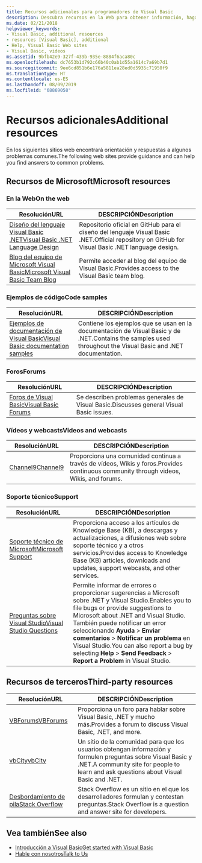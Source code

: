 ```yaml
---
title: Recursos adicionales para programadores de Visual Basic
description: Descubra recursos en la Web para obtener información, haga preguntas y obtenga más información sobre Visual Basic.
ms.date: 02/21/2018
helpviewer_keywords:
- Visual Basic, additional resources
- resources [Visual Basic], additional
- Help, Visual Basic Web sites
- Visual Basic, videos
ms.assetid: 9bfb42e9-327f-439b-935e-8884f6aca80c
ms.openlocfilehash: dc7653b1d792c66b40c0ab1d55a1614c7a69b7d1
ms.sourcegitcommit: 9ee6cd851b6e176a5811ea28ed0d5935c71950f9
ms.translationtype: HT
ms.contentlocale: es-ES
ms.lasthandoff: 08/09/2019
ms.locfileid: "68869058"
---
```

# <a name="additional-resources"></a><span data-ttu-id="e6f43-103">Recursos adicionales</span><span class="sxs-lookup"><span data-stu-id="e6f43-103">Additional resources</span></span>

<span data-ttu-id="e6f43-104">En los siguientes sitios web encontrará orientación y respuestas a algunos problemas comunes.</span><span class="sxs-lookup"><span data-stu-id="e6f43-104">The following web sites provide guidance and can help you find answers to common problems.</span></span>

## <a name="microsoft-resources"></a><span data-ttu-id="e6f43-105">Recursos de Microsoft</span><span class="sxs-lookup"><span data-stu-id="e6f43-105">Microsoft resources</span></span>

### <a name="on-the-web"></a><span data-ttu-id="e6f43-106">En la Web</span><span class="sxs-lookup"><span data-stu-id="e6f43-106">On the web</span></span>

|<span data-ttu-id="e6f43-107">Resolución</span><span class="sxs-lookup"><span data-stu-id="e6f43-107">URL</span></span>|<span data-ttu-id="e6f43-108">DESCRIPCIÓN</span><span class="sxs-lookup"><span data-stu-id="e6f43-108">Description</span></span>|
|----------|----------------|
|[<span data-ttu-id="e6f43-109">Diseño del lenguaje Visual Basic .NET</span><span class="sxs-lookup"><span data-stu-id="e6f43-109">Visual Basic .NET Language Design</span></span>](https://github.com/dotnet/vblang)|<span data-ttu-id="e6f43-110">Repositorio oficial en GitHub para el diseño del lenguaje Visual Basic .NET.</span><span class="sxs-lookup"><span data-stu-id="e6f43-110">Official repository on GitHub for Visual Basic .NET language design.</span></span>|
|[<span data-ttu-id="e6f43-111">Blog del equipo de Microsoft Visual Basic</span><span class="sxs-lookup"><span data-stu-id="e6f43-111">Microsoft Visual Basic Team Blog</span></span>](https://devblogs.microsoft.com/vbteam/)|<span data-ttu-id="e6f43-112">Permite acceder al blog del equipo de Visual Basic.</span><span class="sxs-lookup"><span data-stu-id="e6f43-112">Provides access to the Visual Basic team blog.</span></span>|

### <a name="code-samples"></a><span data-ttu-id="e6f43-113">Ejemplos de código</span><span class="sxs-lookup"><span data-stu-id="e6f43-113">Code samples</span></span>

|<span data-ttu-id="e6f43-114">Resolución</span><span class="sxs-lookup"><span data-stu-id="e6f43-114">URL</span></span>|<span data-ttu-id="e6f43-115">DESCRIPCIÓN</span><span class="sxs-lookup"><span data-stu-id="e6f43-115">Description</span></span>|
|----------|----------------|
|[<span data-ttu-id="e6f43-116">Ejemplos de documentación de Visual Basic</span><span class="sxs-lookup"><span data-stu-id="e6f43-116">Visual Basic documentation samples</span></span>](https://github.com/dotnet/samples/tree/master/snippets/visualbasic)|<span data-ttu-id="e6f43-117">Contiene los ejemplos que se usan en la documentación de Visual Basic y de .NET.</span><span class="sxs-lookup"><span data-stu-id="e6f43-117">Contains the samples used throughout the Visual Basic and .NET documentation.</span></span>|

### <a name="forums"></a><span data-ttu-id="e6f43-118">Foros</span><span class="sxs-lookup"><span data-stu-id="e6f43-118">Forums</span></span>

|<span data-ttu-id="e6f43-119">Resolución</span><span class="sxs-lookup"><span data-stu-id="e6f43-119">URL</span></span>|<span data-ttu-id="e6f43-120">DESCRIPCIÓN</span><span class="sxs-lookup"><span data-stu-id="e6f43-120">Description</span></span>|
|----------|----------------|
|[<span data-ttu-id="e6f43-121">Foros de Visual Basic</span><span class="sxs-lookup"><span data-stu-id="e6f43-121">Visual Basic Forums</span></span>](https://social.msdn.microsoft.com/Forums/vstudio/home?forum=vbgeneral)|<span data-ttu-id="e6f43-122">Se describen problemas generales de Visual Basic.</span><span class="sxs-lookup"><span data-stu-id="e6f43-122">Discusses general Visual Basic issues.</span></span>|

### <a name="videos-and-webcasts"></a><span data-ttu-id="e6f43-123">Vídeos y webcasts</span><span class="sxs-lookup"><span data-stu-id="e6f43-123">Videos and webcasts</span></span>

|<span data-ttu-id="e6f43-124">Resolución</span><span class="sxs-lookup"><span data-stu-id="e6f43-124">URL</span></span>|<span data-ttu-id="e6f43-125">DESCRIPCIÓN</span><span class="sxs-lookup"><span data-stu-id="e6f43-125">Description</span></span>|
|----------|----------------|
|[<span data-ttu-id="e6f43-126">Channel9</span><span class="sxs-lookup"><span data-stu-id="e6f43-126">Channel9</span></span>](https://channel9.msdn.com/)|<span data-ttu-id="e6f43-127">Proporciona una comunidad continua a través de vídeos, Wikis y foros.</span><span class="sxs-lookup"><span data-stu-id="e6f43-127">Provides continuous community through videos, Wikis, and forums.</span></span>|

### <a name="support"></a><span data-ttu-id="e6f43-128">Soporte técnico</span><span class="sxs-lookup"><span data-stu-id="e6f43-128">Support</span></span>

|<span data-ttu-id="e6f43-129">Resolución</span><span class="sxs-lookup"><span data-stu-id="e6f43-129">URL</span></span>|<span data-ttu-id="e6f43-130">DESCRIPCIÓN</span><span class="sxs-lookup"><span data-stu-id="e6f43-130">Description</span></span>|
|----------|----------------|
|[<span data-ttu-id="e6f43-131">Soporte técnico de Microsoft</span><span class="sxs-lookup"><span data-stu-id="e6f43-131">Microsoft Support</span></span>](https://support.microsoft.com)|<span data-ttu-id="e6f43-132">Proporciona acceso a los artículos de Knowledge Base (KB), a descargas y actualizaciones, a difusiones web sobre soporte técnico y a otros servicios.</span><span class="sxs-lookup"><span data-stu-id="e6f43-132">Provides access to Knowledge Base (KB) articles, downloads and updates, support webcasts, and other services.</span></span>|
|[<span data-ttu-id="e6f43-133">Preguntas sobre Visual Studio</span><span class="sxs-lookup"><span data-stu-id="e6f43-133">Visual Studio Questions</span></span>](https://developercommunity.visualstudio.com)|<span data-ttu-id="e6f43-134">Permite informar de errores o proporcionar sugerencias a Microsoft sobre .NET y Visual Studio.</span><span class="sxs-lookup"><span data-stu-id="e6f43-134">Enables you to file bugs or provide suggestions to Microsoft about .NET and Visual Studio.</span></span> <span data-ttu-id="e6f43-135">También puede notificar un error seleccionando **Ayuda** > **Enviar comentarios** > **Notificar un problema** en Visual Studio.</span><span class="sxs-lookup"><span data-stu-id="e6f43-135">You can also report a bug by selecting **Help** > **Send Feedback** > **Report a Problem** in Visual Studio.</span></span>|

## <a name="third-party-resources"></a><span data-ttu-id="e6f43-136">Recursos de terceros</span><span class="sxs-lookup"><span data-stu-id="e6f43-136">Third-party resources</span></span>

|<span data-ttu-id="e6f43-137">Resolución</span><span class="sxs-lookup"><span data-stu-id="e6f43-137">URL</span></span>|<span data-ttu-id="e6f43-138">DESCRIPCIÓN</span><span class="sxs-lookup"><span data-stu-id="e6f43-138">Description</span></span>|
|----------|----------------|
|[<span data-ttu-id="e6f43-139">VBForums</span><span class="sxs-lookup"><span data-stu-id="e6f43-139">VBForums</span></span>](http://www.vbforums.com/)|<span data-ttu-id="e6f43-140">Proporciona un foro para hablar sobre Visual Basic, .NET y mucho más.</span><span class="sxs-lookup"><span data-stu-id="e6f43-140">Provides a forum to discuss Visual Basic, .NET, and more.</span></span>|
|[<span data-ttu-id="e6f43-141">vbCity</span><span class="sxs-lookup"><span data-stu-id="e6f43-141">vbCity</span></span>](http://vbcity.com/)|<span data-ttu-id="e6f43-142">Un sitio de la comunidad para que los usuarios obtengan información y formulen preguntas sobre Visual Basic y .NET.</span><span class="sxs-lookup"><span data-stu-id="e6f43-142">A community site for people to learn and ask questions about Visual Basic and .NET.</span></span>|
|[<span data-ttu-id="e6f43-143">Desbordamiento de pila</span><span class="sxs-lookup"><span data-stu-id="e6f43-143">Stack Overflow</span></span>](https://stackoverflow.com/questions/tagged/vb.net)|<span data-ttu-id="e6f43-144">Stack Overflow es un sitio en el que los desarrolladores formulan y contestan preguntas.</span><span class="sxs-lookup"><span data-stu-id="e6f43-144">Stack Overflow is a question and answer site for developers.</span></span>|

## <a name="see-also"></a><span data-ttu-id="e6f43-145">Vea también</span><span class="sxs-lookup"><span data-stu-id="e6f43-145">See also</span></span>

- [<span data-ttu-id="e6f43-146">Introducción a Visual Basic</span><span class="sxs-lookup"><span data-stu-id="e6f43-146">Get started with Visual Basic</span></span>](../../visual-basic/getting-started/index.md)
- [<span data-ttu-id="e6f43-147">Hable con nosotros</span><span class="sxs-lookup"><span data-stu-id="e6f43-147">Talk to Us</span></span>](/visualstudio/ide/talk-to-us)

